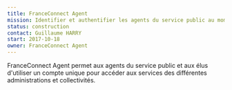 ```yaml
---
title: FranceConnect Agent
mission: Identifier et authentifier les agents du service public au moment d'accéder aux services
status: construction
contact: Guillaume HARRY
start: 2017-10-18
owner: FranceConnect Agent
---
```

FranceConnect Agent permet aux agents du service public et aux élus d'utiliser un compte unique pour accéder aux services des différentes administrations et collectivités. 
